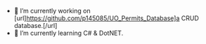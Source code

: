- 🔭 I’m currently working on [url]https://github.com/p145085/UO_Permits_Database]a CRUD database.[/url]
- 🌱 I’m currently learning C# & DotNET.
